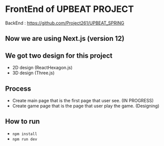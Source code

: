 # FrontEnd of UPBEAT PROJECT

BackEnd : https://github.com/Project261/UPBEAT_SPRING

## Now we are using Next.js (version 12)

## We got two design for this project

- 2D design (ReactHexagon.js)
- 3D design (Three.js)

## Process

- Create main page that is the first page that user see. (IN PROGRESS)
- Create game page that is the page that user play the game. (Designing)

## How to run

- `npm install`
- `npm run dev`

